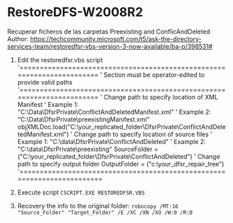 # RestoreDFS-W2008R2
Recuperar ficheros de las carpetas Preexisting and ConflicAndDeleted 
Author: https://techcommunity.microsoft.com/t5/ask-the-directory-services-team/restoredfsr-vbs-version-3-now-available/ba-p/398531#
1. Edit the restoredfsr.vbs script
'=======================================================================
' Section must be operator-edited to provide valid paths
'=======================================================================
' Change path to specify location of XML Manifest
' Example 1: "C:\Data\DfsrPrivate\ConflictAndDeletedManifest.xml"
' Example 2: "C:\Data\DfsrPrivate\preexistingManifest.xml"
objXMLDoc.load("C:\your_replicated_folder\DfsrPrivate\ConflictAndDeletedManifest.xml")
' Change path to specify location of source files
' Example 1: "C:\data\DfsrPrivate\ConflictAndDeleted"
' Example 2: "C:\data\DfsrPrivate\preexisting"
SourceFolder = ("C:\your_replicated_folder\DfsrPrivate\ConflictAndDeleted")
' Change path to specify output folder
OutputFolder = ("c:\your_dfsr_repair_tree")
'========================================================================

2. Execute script `CSCRIPT.EXE RESTOREDFSR.VBS`
3. Recovery the info to the original folder: `robocopy /MT:16 "Source_Folder" "Target_Folder" /E /XC /XN /XO /W:0 /R:0`
